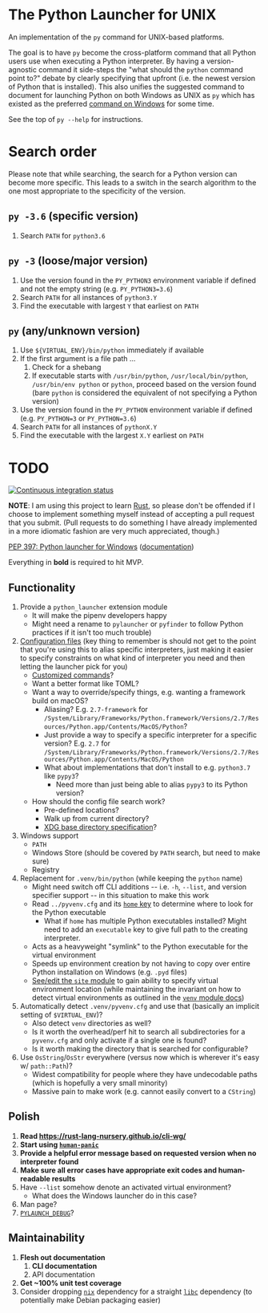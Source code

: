 # The Python Launcher for UNIX

An implementation of the `py` command for UNIX-based platforms.

The goal is to have `py` become the cross-platform command that all Python users
use when executing a Python interpreter. By having a version-agnostic command
it side-steps the "what should the `python` command point to?" debate by
clearly specifying that upfront (i.e. the newest version of Python that is
installed). This also unifies the suggested command to document for launching
Python on both Windows as UNIX as `py` which has existed as the preferred
[command on Windows](https://docs.python.org/3/using/windows.html#launcher) for
some time.

See the top of `py --help` for instructions.

# Search order

Please note that while searching, the search for a Python version can become
more specific. This leads to a switch in the search algorithm to the one most
appropriate to the specificity of the version.

## `py -3.6` (specific version)
1. Search `PATH` for `python3.6`

## `py -3` (loose/major version)
1. Use the version found in the `PY_PYTHON3` environment variable if defined
   and not the empty string (e.g. `PY_PYTHON3=3.6`)
1. Search `PATH` for all instances of `python3.Y`
1. Find the executable with largest `Y` that earliest on `PATH`

## `py` (any/unknown version)
1. Use `${VIRTUAL_ENV}/bin/python` immediately if available
1. If the first argument is a file path ...
   1. Check for a shebang
   1. If executable starts with `/usr/bin/python`, `/usr/local/bin/python`,
      `/usr/bin/env python` or `python`, proceed based on the version found
      (bare `python` is considered the equivalent of not specifying a
      Python version)
1. Use the version found in the `PY_PYTHON` environment variable if defined
   (e.g. `PY_PYTHON=3` or `PY_PYTHON=3.6`)
1. Search `PATH` for all instances of `pythonX.Y`
1. Find the executable with the largest `X.Y` earliest on `PATH`

# TODO

[![Continuous integration status](https://github.com/brettcannon/python-launcher/workflows/Continuous%20Integration/badge.svg)](https://github.com/brettcannon/python-launcher/actions?workflow=Continuous+Integration)

**NOTE**: I am using this project to learn
[Rust](https://www.rust-lang.org/), so please don't be offended if I choose to
implement something myself instead of accepting a pull request that you submit.
(Pull requests to do something I have already implemented in a more idiomatic
fashion are very much appreciated, though.)

[PEP 397: Python launcher for Windows](https://www.python.org/dev/peps/pep-0397/) ([documentation](https://docs.python.org/3/using/windows.html#launcher))

Everything in **bold** is required to hit MVP.

## Functionality
1. Provide a `python_launcher` extension module
   - It will make the pipenv developers happy
   - Might need a rename to `pylauncher` or `pyfinder` to follow Python practices if it
     isn't too much trouble)
1. [Configuration files](https://www.python.org/dev/peps/pep-0397/#configuration-file)
   (key thing to remember is should not get to the point that you're using this to alias
   specific interpreters, just making it easier to specify constraints on what kind of
   interpreter you need and then letting the launcher pick for you)
   - [Customized commands](https://www.python.org/dev/peps/pep-0397/#customized-commands)?
   - Want a better format like TOML?
   - Want a way to override/specify things, e.g. wanting a framework build on macOS?
     - Aliasing? E.g. `2.7-framework` for
       `/System/Library/Frameworks/Python.framework/Versions/2.7/Resources/Python.app/Contents/MacOS/Python`?
     - Just provide a way to specify a specific interpreter for a specific version?
       E.g. `2.7` for
       `/System/Library/Frameworks/Python.framework/Versions/2.7/Resources/Python.app/Contents/MacOS/Python`
     - What about implementations that don't install to e.g. `python3.7` like `pypy3`?
       - Need more than just being able to alias `pypy3` to its Python version?
   - How should the config file search work?
     - Pre-defined locations?
     - Walk up from current directory?
     - [XDG base directory specification](https://specifications.freedesktop.org/basedir-spec/basedir-spec-latest.html)?
1. Windows support
   - `PATH`
   - Windows Store (should be covered by `PATH` search, but need to make sure)
   - Registry
1. Replacement for `.venv/bin/python` (while keeping the `python` name)
   - Might need switch off CLI additions -- i.e. `-h`, `--list`, and version specifier support -- in this situation to make this work
   - Read `../pyvenv.cfg` and its [`home` key](https://docs.python.org/3/library/venv.html#creating-virtual-environments) to determine where to look for the Python executable
     - What if `home` has multiple Python executables installed? Might need to add an `executable` key to give full path to the creating interpreter.
   - Acts as a heavyweight "symlink" to the Python executable for the virtual environment
   - Speeds up environment creation by not having to copy over entire Python installation on     Windows (e.g. `.pyd` files)
   - [See/edit the `site` module](https://github.com/python/cpython/blob/master/Lib/site.py#L456) to gain ability to specify virtual environment location (while maintaining the invariant on how to detect virtual environments as outlined in the [`venv` module docs](https://docs.python.org/3/library/venv.html#module-venv))
1. Automatically detect `.venv/pyvenv.cfg` and use that (basically an implicit setting of `$VIRTUAL_ENV`)?
   - Also detect `venv` directories as well?
   - Is it worth the overhead/perf hit to search all subdirectories for a `pyvenv.cfg` and only activate if a single one is found?
   - Is it worth making the directory that is searched for configurable?
1. Use `OsString`/`OsStr` everywhere (versus now which is wherever it's easy w/ `path::Path`)?
   - Widest compatibility for people where they have undecodable paths
     (which is hopefully a very small minority)
   - Massive pain to make work (e.g. cannot easily convert to a `CString`)

## Polish
1. **Read https://rust-lang-nursery.github.io/cli-wg/**
1. **Start using [`human-panic`](https://github.com/rust-clique/human-panic)**
1. **Provide a helpful error message based on requested version when no interpreter found**
1. **Make sure all error cases have appropriate exit codes and human-readable results**
1. Have `--list` somehow denote an activated virtual environment?
   * What does the Windows launcher do in this case?
1. Man page?
1. [`PYLAUNCH_DEBUG`](https://docs.python.org/3.8/using/windows.html#diagnostics)?

## Maintainability
1. **Flesh out documentation**
   1. **CLI documentation**
   1. API documentation
1. **Get ~100% unit test coverage**
1. Consider dropping [`nix`](https://crates.io/crates/nix) dependency for a straight
   [`libc`](https://crates.io/crates/libc) dependency (to potentially make Debian
   packaging easier)
